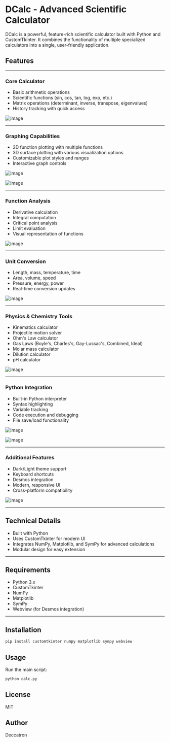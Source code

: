 # DCalc - Advanced Scientific Calculator

DCalc is a powerful, feature-rich scientific calculator built with Python and CustomTkinter. It combines the functionality of multiple specialized calculators into a single, user-friendly application.

## Features

---

### Core Calculator
- Basic arithmetic operations
- Scientific functions (sin, cos, tan, log, exp, etc.)
- Matrix operations (determinant, inverse, transpose, eigenvalues)
- History tracking with quick access

![image](https://github.com/user-attachments/assets/151df487-945e-48a4-a43c-46056ee319fa)

---

### Graphing Capabilities
- 2D function plotting with multiple functions
- 3D surface plotting with various visualization options
- Customizable plot styles and ranges
- Interactive graph controls

![image](https://github.com/user-attachments/assets/fd8de3b6-58a8-4c63-b55b-abcce6f9341d)

![image](https://github.com/user-attachments/assets/4514c5c8-298d-4208-a41c-857d6c7c8f43)

---

### Function Analysis
- Derivative calculation
- Integral computation
- Critical point analysis
- Limit evaluation
- Visual representation of functions

![image](https://github.com/user-attachments/assets/ae7e45f7-07d8-45af-bcdb-97b6955efbc2)

---

### Unit Conversion
- Length, mass, temperature, time
- Area, volume, speed
- Pressure, energy, power
- Real-time conversion updates

![image](https://github.com/user-attachments/assets/8367adb5-e5bc-4447-873e-13476f09aabe)

---

### Physics & Chemistry Tools
- Kinematics calculator
- Projectile motion solver
- Ohm's Law calculator
- Gas Laws (Boyle's, Charles's, Gay-Lussac's, Combined, Ideal)
- Molar mass calculator
- Dilution calculator
- pH calculator

![image](https://github.com/user-attachments/assets/7d988cae-21da-4f57-a821-93c75f77a0ee)

---

### Python Integration
- Built-in Python interpreter
- Syntax highlighting
- Variable tracking
- Code execution and debugging
- File save/load functionality

![image](https://github.com/user-attachments/assets/c7c6dcd4-bdd0-4ad0-a861-3d43e0a7a65d)

![image](https://github.com/user-attachments/assets/5e3439d8-ae66-4251-8093-d8e4f1b1da44)

---

### Additional Features
- Dark/Light theme support
- Keyboard shortcuts
- Desmos integration
- Modern, responsive UI
- Cross-platform compatibility

![image](https://github.com/user-attachments/assets/155e70b5-9f2a-4fbd-bf8f-727986713f1e)

---

## Technical Details
- Built with Python
- Uses CustomTkinter for modern UI
- Integrates NumPy, Matplotlib, and SymPy for advanced calculations
- Modular design for easy extension

---

## Requirements
- Python 3.x
- CustomTkinter
- NumPy
- Matplotlib
- SymPy
- Webview (for Desmos integration)

---

## Installation
```bash
pip install customtkinter numpy matplotlib sympy webview
```

## Usage
Run the main script:
```bash
python calc.py
```

## License
MIT

## Author
Deccatron
